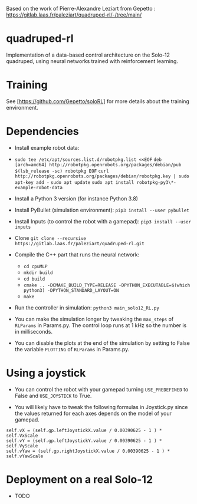 Based on the work of Pierre-Alexandre Leziart from Gepetto : https://gitlab.laas.fr/paleziart/quadruped-rl/-/tree/main/

# quadruped-rl

Implementation of a data-based control architecture on the Solo-12 quadruped, using neural networks trained with reinforcement learning.

# Training

See [https://github.com/Gepetto/soloRL] for more details about the training environment.

# Dependencies

* Install example robot data:
* `sudo tee /etc/apt/sources.list.d/robotpkg.list <<EOF`
  `deb [arch=amd64] http://robotpkg.openrobots.org/packages/debian/pub $(lsb_release -sc) robotpkg EOF`
  `curl http://robotpkg.openrobots.org/packages/debian/robotpkg.key | sudo apt-key add -`
  `sudo apt update`
  `sudo apt install robotpkg-py3\*-example-robot-data`

* Install a Python 3 version (for instance Python 3.8)

* Install PyBullet (simulation environment): `pip3 install --user pybullet`

* Install Inputs (to control the robot with a gamepad): `pip3 install --user inputs`

* Clone `git clone --recursive https://gitlab.laas.fr/paleziart/quadruped-rl.git`

* Compile the C++ part that runs the neural network:
    * `cd cpuMLP`
    * `mkdir build`
    * `cd build`
    * `cmake .. -DCMAKE_BUILD_TYPE=RELEASE -DPYTHON_EXECUTABLE=$(which python3) -DPYTHON_STANDARD_LAYOUT=ON`
    * `make`

* Run the controller in simulation: `python3 main_solo12_RL.py` 

* You can make the simulation longer by tweaking the `max_steps` of `RLParams` in Params.py. The control loop runs at 1 kHz so the number is in milliseconds.

* You can disable the plots at the end of the simulation by setting to False the variable `PLOTTING` of `RLParams` in Params.py.

# Using a joystick

* You can control the robot with your gamepad turning `USE_PREDEFINED` to False and `USE_JOYSTICK` to True.

* You will likely have to tweak the following formulas in Joystick.py since the values returned for each axes depends on the model of your gamepad.
```
self.vX = (self.gp.leftJoystickX.value / 0.00390625 - 1 ) * self.VxScale
self.vY = (self.gp.leftJoystickY.value / 0.00390625 - 1 ) * self.VyScale
self.vYaw = (self.gp.rightJoystickX.value / 0.00390625 - 1 ) * self.vYawScale
```

# Deployment on a real Solo-12

* TODO

